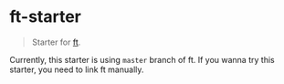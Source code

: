 # ft-starter

> Starter for [ft](https://github.com/2players/ft).

Currently, this starter is using `master` branch of ft. If you wanna try this starter, you need to link ft manually.

